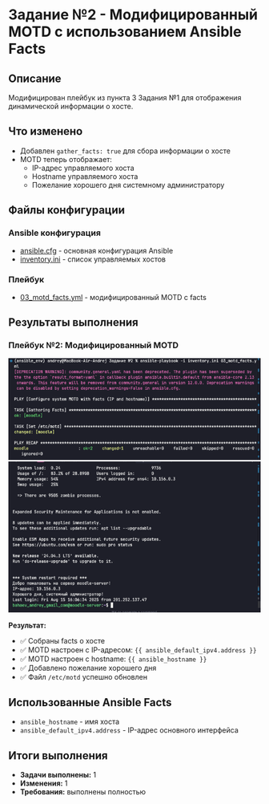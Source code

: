 # Задание №2 - Модифицированный MOTD с использованием Ansible Facts

## Описание
Модифицирован плейбук из пункта 3 Задания №1 для отображения динамической информации о хосте.

## Что изменено
- Добавлен `gather_facts: true` для сбора информации о хосте
- MOTD теперь отображает:
  - IP-адрес управляемого хоста
  - Hostname управляемого хоста
  - Пожелание хорошего дня системному администратору

## Файлы конфигурации

### Ansible конфигурация
- [ansible.cfg](./ansible.cfg) - основная конфигурация Ansible
- [inventory.ini](./inventory.ini) - список управляемых хостов

### Плейбук
- [03_motd_facts.yml](./03_motd_facts.yml) - модифицированный MOTD с facts

## Результаты выполнения

### Плейбук №2: Модифицированный MOTD
![Плейбук 2.1](./Playbook_2_1.png)
![Плейбук 2.2](./Playbook_2_2.png)

**Результат:** 
- ✅ Собраны facts о хосте
- ✅ MOTD настроен с IP-адресом: `{{ ansible_default_ipv4.address }}`
- ✅ MOTD настроен с hostname: `{{ ansible_hostname }}`
- ✅ Добавлено пожелание хорошего дня
- ✅ Файл `/etc/motd` успешно обновлен

## Использованные Ansible Facts
- `ansible_hostname` - имя хоста
- `ansible_default_ipv4.address` - IP-адрес основного интерфейса

## Итоги выполнения
- **Задачи выполнены:** 1
- **Изменения:** 1
- **Требования:** выполнены полностью




